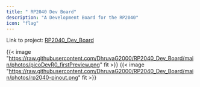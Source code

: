 ```yaml
---
title: " RP2040 Dev Board"
description: "A Development Board for the RP2040"
icon: "flag"
---
```


Link to project: [RP2040_Dev_Board](https://github.com/DhruvaG2000/RP2040_Dev_Board)

{{< image "https://raw.githubusercontent.com/DhruvaG2000/RP2040_Dev_Board/main/photos/picoDevR0_firstPreview.png" fit >}}
{{< image "https://raw.githubusercontent.com/DhruvaG2000/RP2040_Dev_Board/main/photos/rp2040-pinout.png" fit >}}

